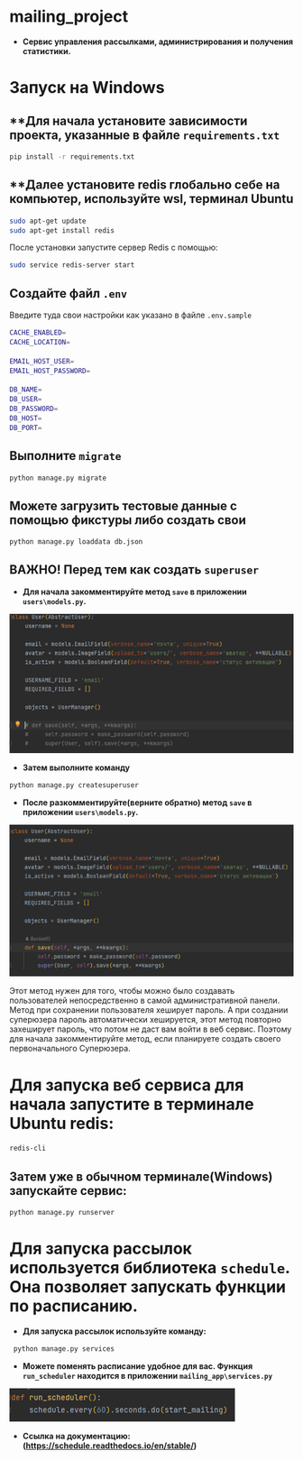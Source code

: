 # mailing_project
- **Сервис управления рассылками, администрирования и получения статистики.**

# Запуск на Windows

## **Для начала установите зависимости проекта, указанные в файле `requirements.txt`
```bash
pip install -r requirements.txt
```
## **Далее установите redis глобально себе на компьютер, используйте wsl, терминал Ubuntu
```bash
sudo apt-get update
sudo apt-get install redis
```
После установки запустите сервер Redis с помощью:
```bash
sudo service redis-server start
```
## Создайте файл `.env`
Введите туда свои настройки как указано в файле `.env.sample`
```bash
CACHE_ENABLED=
CACHE_LOCATION=

EMAIL_HOST_USER=
EMAIL_HOST_PASSWORD=

DB_NAME=
DB_USER=
DB_PASSWORD=
DB_HOST=
DB_PORT=
```
## Выполните `migrate`
```bash
python manage.py migrate
```
## Можете загрузить тестовые данные с помощью фикстуры либо создать свои
```bash
python manage.py loaddata db.json
```
## ВАЖНО! Перед тем как создать `superuser`
- **Для начала закомментируйте метод `save` в приложении `users\models.py`.**


![img.png](img/Суперюзер2.png)

- **Затем выполните команду**
```bash
python manage.py createsuperuser
```

- **После разкомментируйте(верните обратно) метод `save` в приложении `users\models.py`.**


![img.png](img/Суперюзер.png)

Этот метод нужен для того, чтобы можно было создавать пользователей непосредственно в самой административной панели.
Метод при сохранении пользователя хеширует пароль. А при создании суперюзера пароль автоматически хешируется, этот метод
повторно захеширует пароль, что потом не даст вам войти в веб сервис. Поэтому для начала закомментируйте метод, если
планируете создать своего первоначального Суперюзера.

# Для запуска веб сервиса для начала запустите в терминале Ubuntu redis:
```bash
redis-cli
```
## Затем уже в обычном терминале(Windows) запускайте сервис:
```bash
python manage.py runserver
```

# Для запуска рассылок используется библиотека `schedule`. Она позволяет запускать функции по расписанию.
- **Для запуска рассылок используйте команду:**
```bash
 python manage.py services
```
- **Можете поменять расписание удобное для вас. Функция `run_scheduler` находится в приложении `mailing_app\services.py`**


![img.png](img/schedule.png)

- **Ссылка на документацию: (https://schedule.readthedocs.io/en/stable/)**

